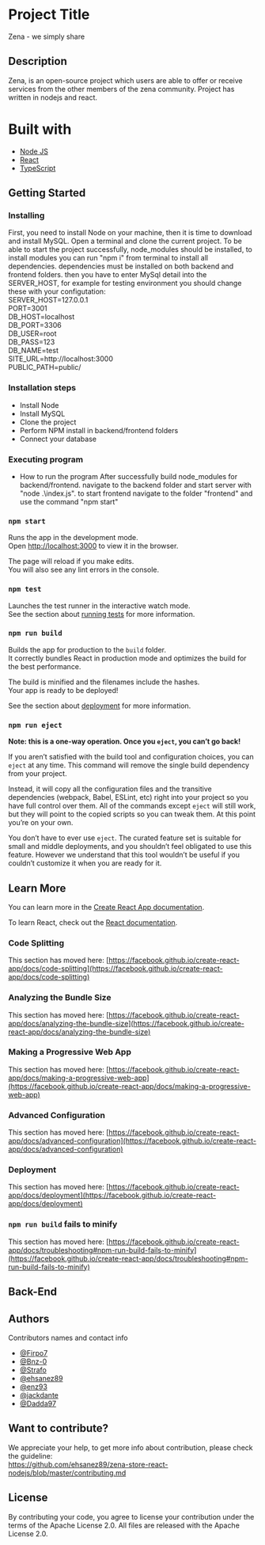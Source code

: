 # Project Title

Zena - we simply share

## Description

Zena, is an open-source project which users are able to offer or receive services from the other members of the zena community. Project has written in nodejs and react. 

# Built with
* [Node JS](https://nodejs.org/en/)
* [React](https://reactjs.org/)
* [TypeScript](https://www.typescriptlang.org/)
## Getting Started

### Installing

First, you need to install Node on your machine, then it is time to download and install MySQL. Open a terminal and clone the current project. To be able to start the project successfully, node_modules should be installed, to install modules you can run "npm i" from terminal to install all dependencies.
dependencies must be installed on both backend and frontend folders. then you have to enter MySql detail into the SERVER_HOST, for example for testing environment you should change these with your configutation:
<br/> SERVER_HOST=127.0.0.1 <br/>
PORT=3001 <br/>
DB_HOST=localhost <br/>
DB_PORT=3306 <br/>
DB_USER=root <br/>
DB_PASS=123 <br/>
DB_NAME=test <br/>
SITE_URL=http://localhost:3000 <br/>
PUBLIC_PATH=public/ <br/>

### Installation steps
* Install Node
* Install MySQL
* Clone the project
* Perform NPM install in backend/frontend folders
* Connect your database   

### Executing program

* How to run the program
After successfully build node_modules for backend/frontend. navigate to the backend folder and start server with "node .\index.js".
to start frontend navigate to the folder "frontend" and use the command "npm start"

### `npm start`

Runs the app in the development mode.\
Open [http://localhost:3000](http://localhost:3000) to view it in the browser.

The page will reload if you make edits.\
You will also see any lint errors in the console.

### `npm test`

Launches the test runner in the interactive watch mode.\
See the section about [running tests](https://facebook.github.io/create-react-app/docs/running-tests) for more information.

### `npm run build`

Builds the app for production to the `build` folder.\
It correctly bundles React in production mode and optimizes the build for the best performance.

The build is minified and the filenames include the hashes.\
Your app is ready to be deployed!

See the section about [deployment](https://facebook.github.io/create-react-app/docs/deployment) for more information.

### `npm run eject`

**Note: this is a one-way operation. Once you `eject`, you can’t go back!**

If you aren’t satisfied with the build tool and configuration choices, you can `eject` at any time. This command will remove the single build dependency from your project.

Instead, it will copy all the configuration files and the transitive dependencies (webpack, Babel, ESLint, etc) right into your project so you have full control over them. All of the commands except `eject` will still work, but they will point to the copied scripts so you can tweak them. At this point you’re on your own.

You don’t have to ever use `eject`. The curated feature set is suitable for small and middle deployments, and you shouldn’t feel obligated to use this feature. However we understand that this tool wouldn’t be useful if you couldn’t customize it when you are ready for it.

## Learn More

You can learn more in the [Create React App documentation](https://facebook.github.io/create-react-app/docs/getting-started).

To learn React, check out the [React documentation](https://reactjs.org/).

### Code Splitting

This section has moved here: [https://facebook.github.io/create-react-app/docs/code-splitting](https://facebook.github.io/create-react-app/docs/code-splitting)

### Analyzing the Bundle Size

This section has moved here: [https://facebook.github.io/create-react-app/docs/analyzing-the-bundle-size](https://facebook.github.io/create-react-app/docs/analyzing-the-bundle-size)

### Making a Progressive Web App

This section has moved here: [https://facebook.github.io/create-react-app/docs/making-a-progressive-web-app](https://facebook.github.io/create-react-app/docs/making-a-progressive-web-app)

### Advanced Configuration

This section has moved here: [https://facebook.github.io/create-react-app/docs/advanced-configuration](https://facebook.github.io/create-react-app/docs/advanced-configuration)

### Deployment

This section has moved here: [https://facebook.github.io/create-react-app/docs/deployment](https://facebook.github.io/create-react-app/docs/deployment)

### `npm run build` fails to minify

This section has moved here: [https://facebook.github.io/create-react-app/docs/troubleshooting#npm-run-build-fails-to-minify](https://facebook.github.io/create-react-app/docs/troubleshooting#npm-run-build-fails-to-minify)

## Back-End


## Authors

Contributors names and contact info

* [@Firpo7](https://github.com/Firpo7)
* [@Bnz-0](https://github.com/Bnz-0)
* [@Strafo](https://github.com/Strafo)
* [@ehsanez89](https://github.com/ehsanez89)
* [@enz93](https://github.com/enz93)
* [@jackdante](https://github.com/jackDante)
* [@Dadda97](https://github.com/Dadda97)

## Want to contribute?
We appreciate your help, to get more info about contribution, please check the guideline:
<br/>
https://github.com/ehsanez89/zena-store-react-nodejs/blob/master/contributing.md

## License
By contributing your code, you agree to license your contribution under the terms of the Apache License 2.0. All files are released with the Apache License 2.0.


